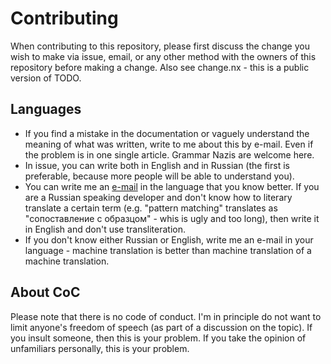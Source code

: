 # Contributing

When contributing to this repository, please first discuss the change you wish
to make via issue, email, or any other method with the owners of this repository
before making a change. Also see change.nx - this is a public version of TODO.

## Languages

* If you find a mistake in the documentation or vaguely understand the meaning
of what was written, write to me about this by e-mail. Even if the problem is in
one single article. Grammar Nazis are welcome here.
* In issue, you can write both in English and in Russian (the first is
preferable, because more people will be able to understand you).
* You can write me an [e-mail](work.a.mulik@gmail.com) in the language that you
know better. If you are a Russian speaking developer and don't know how to
literary translate a certain term (e.g. "pattern matching" translates as
"сопоставление с образцом" - whis is ugly and too long), then write it in
English and don't use transliteration.
* If you don't know either Russian or English, write me an e-mail in your
language - machine translation is better than machine translation of a machine
translation.

## About CoС

Please note that there is no code of conduct. I'm in principle do not want
to limit anyone's freedom of speech (as part of a discussion on the topic).
If you insult someone, then this is your problem. If you take the opinion of
unfamiliars personally, this is your problem.


